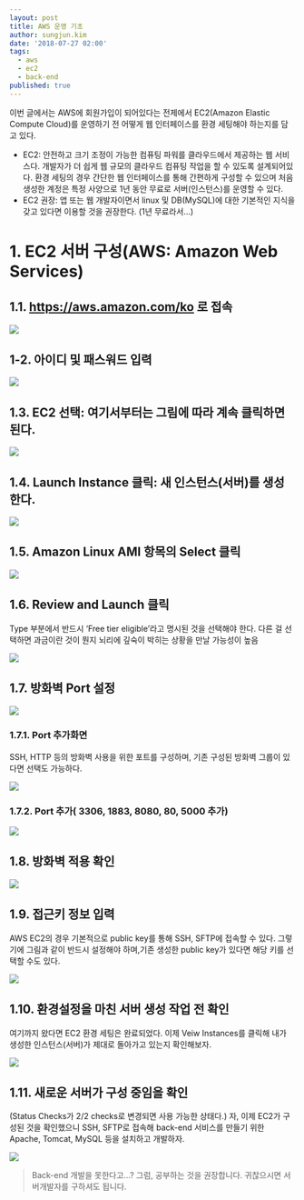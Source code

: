 ```yaml
---
layout: post
title: AWS 운영 기초
author: sungjun.kim
date: '2018-07-27 02:00'
tags:
  - aws
  - ec2
  - back-end
published: true
---
```

이번 글에서는 AWS에 회원가입이 되어있다는 전제에서 EC2(Amazon Elastic Compute Cloud)를 운영하기 전 어떻게 웹 인터페이스를 환경 세팅해야 하는지를 담고 있다.

* EC2: 안전하고 크기 조정이 가능한 컴퓨팅 파워를 클라우드에서 제공하는 웹 서비스다. 개발자가 더 쉽게 웹 규모의 클라우드 컴퓨팅 작업을 할 수 있도록 설계되어있다. 환경 세팅의 경우 간단한 웹 인터페이스를 통해 간편하게 구성할 수 있으며 처음 생성한 계정은 특정 사양으로 1년 동안 무료로 서버(인스턴스)를 운영할 수 있다.
* EC2 권장: 앱 또는 웹 개발자이면서 linux 및 DB(MySQL)에 대한 기본적인 지식을 갖고 있다면 이용할 것을 권장한다. (1년 무료라서…)


# 1. EC2 서버 구성(AWS: Amazon Web Services)

## 1.1. https://aws.amazon.com/ko 로 접속

![](/static/images/f9c6b820-2219-4e7f-a2c0-e8e0e8b21d7a.1.png)

## 1-2. 아이디 및 패스워드 입력

![](/static/images/7a76b15b-5ffe-4161-ad79-b4072325330b.2.png)

## 1.3. EC2 선택: 여기서부터는 그림에 따라 계속 클릭하면 된다.

![](/static/images/d4063392-372e-4fea-8d1c-581cbf08f69d.3.png)

## 1.4. Launch Instance 클릭: 새 인스턴스(서버)를 생성한다.

![](/static/images/df28f7bd-351e-454f-bf9c-95a34b321a7a.4.png)

## 1.5. Amazon Linux AMI 항목의 Select 클릭

![](/static/images/d9014892-7f78-4e4d-9ef6-3f83288fe152.5.png)

## 1.6. Review and Launch 클릭

Type 부분에서 반드시 ‘Free tier eligible’라고 명시된 것을 선택해야 한다.
다른 걸 선택하면 과금이란 것이 뭔지 뇌리에 깊숙이 박히는 상황을 만날 가능성이 높음

![](/static/images/026f6fe9-801d-4a3d-a85b-9b270601df78.6.png)

## 1.7. 방화벽 Port 설정

![](/static/images/5f5cbf50-fd26-4197-b925-880ef7ce0282.7.png)

### 1.7.1. Port 추가화면

SSH, HTTP 등의 방화벽 사용을 위한 포트를 구성하며, 기존 구성된 방화벽 그룹이 있다면 선택도 가능하다.

![](/static/images/638c36f1-6d35-4e7b-bc4a-4bd79dac40bb.8.png)

### 1.7.2. Port 추가( 3306, 1883, 8080, 80, 5000 추가)

![](/static/images/f6af8fad-b564-4561-914d-501893392b8a.9.png)

## 1.8. 방화벽 적용 확인

![](/static/images/1444d503-e019-4fd9-b582-0b559236d6e0.10.png)

## 1.9. 접근키 정보 입력

AWS EC2의 경우 기본적으로 public key를 통해 SSH, SFTP에 접속할 수 있다. 그렇기에 그림과 같이 반드시 설정해야 하며,기존 생성한 public key가 있다면 해당 키를 선택할 수도 있다.

![](/static/images/93f86309-659d-4dd8-9a9d-37efada63809.11.png)

## 1.10. 환경설정을 마친 서버 생성 작업 전 확인

여기까지 왔다면 EC2 환경 세팅은 완료되었다. 이제 Veiw Instances를 클릭해 내가 생성한 인스턴스(서버)가 제대로 돌아가고 있는지 확인해보자.

![](/static/images/fa00cacb-a5e3-44ee-8892-bf75525d7b51.12.png)

## 1.11. 새로운 서버가 구성 중임을 확인

(Status Checks가 2/2 checks로 변경되면 사용 가능한 상태다.) 자, 이제 EC2가 구성된 것을 확인했으니 SSH, SFTP로 접속해 back-end 서비스를 만들기 위한 Apache, Tomcat, MySQL 등을 설치하고 개발하자.

![](/static/images/0c2514bd-60b4-4838-8ff0-b78948298a51.13.png)

> Back-end 개발을 못한다고…? 그럼, 공부하는 것을 권장합니다. 귀찮으시면 서버개발자를 구하셔도 됩니다.
